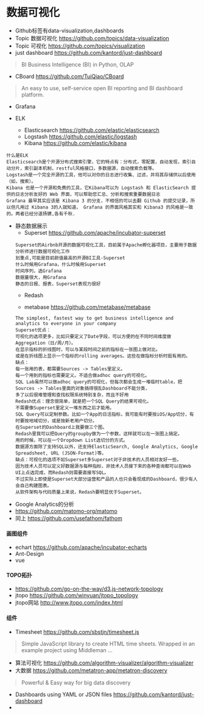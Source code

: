 # 数据可视化
* Github标签有data-visualization,dashboards
* Topic 数据可视化 https://github.com/topics/data-visualization
* Topic 可视化 https://github.com/topics/visualization
* just dashboard https://github.com/kantord/just-dashboard
> BI Business Intelligence (BI) in Python, OLAP
* CBoard https://github.com/TuiQiao/CBoard
> An easy to use, self-service open BI reporting and BI dashboard platform. 

* Grafana

* ELK
  * Elasticsearch https://github.com/elastic/elasticsearch
  * Logstash https://github.com/elastic/logstash
  * Kibana https://github.com/elastic/kibana
 ```
 什么是ELK
 Elasticsearch是个开源分布式搜索引擎，它的特点有：分布式，零配置，自动发现，索引自动分片，索引副本机制，restful风格接口，多数据源，自动搜索负载等。
 Logstash是一个完全开源的工具，他可以对你的日志进行收集、过滤，并将其存储供以后使用（如，搜索）。
 Kibana 也是一个开源和免费的工具，它Kibana可以为 Logstash 和 ElasticSearch 提供的日志分析友好的 Web 界面，可以帮助您汇总、分析和搜索重要数据日志
 Grafana 最早其实应该是 Kibana 3 的分支，不相信的可以去翻 Github 的提交记录，所以但凡用过 Kibana 3的人就知道， Grafana 的界面风格其实和 Kibana3 的风格是一致的。两者已经分道扬镳,各有千秋.
 ```
* 静态数据展示
  * Superset https://github.com/apache/incubator-superset
   ```
   Superset的Airbnb开源的数据可视化工具，目前属于Apache孵化器项目，主要用于数据分析师进行数据可视化工作
   划重点,可能是目前颜值最高的开源BI工具-Superset
   什么时候用Grafana，什么时候用Superset
   时间序列，选Grafana
   数据量很大，用Grafana
   静态的日报、报表，Superset表现力很好
   ```
  * Redash

  * metabase https://github.com/metabase/metabase
   ```
   The simplest, fastest way to get business intelligence and analytics to everyone in your company
   Superset优点：
   可视化的选项更多，比如只要定义了Date字段，可以方便的在不同时间维度做Aggregation（日/周/月）。
   在显示指标的折线图时，可以与某段时间之前的指标在一张图上做对比。
   或是在折线图上显示一个指标的rolling averages。这些在做指标分析时挺有用的。
   缺点：
   每一张用的表，都需要Sources -> Tables里定义。
   每一个用到的指标也需要定义。不适合做adhoc query的可视化。
   SQL Lab虽然可以做adhoc query的可视化，但每次都会生成一堆临时table，把Sources -> Tables里面的对象搞得很乱Dashboard不能分类，
   多了以后很难管理和查找权限系统特别复杂，而且不好用
   Redash优点：理念很简单，就是把一个SQL Query的结果可视化。
   不需要像Superset里定义一堆东西之后才能用。
   SQL Query可以定制参数。比如一个App的日活指标，我可能有时要按iOS/App切分，有时要按地域切分，或是按新老用户切分。
   在Superset的Dashboard上我要做三个图。
   Redash里我可以把Query的groupby做为一个参数，这样就可以在一张图上搞定。
   用的时候，可以在一个Dropdown List选切分的方式。
   数据源方面除了支持SQL以外，还支持ElasticSearch, Google Analytics, Google Spreadsheet, URL (JSON-Format)等。
   缺点：可视化的选项不如Superset多Superset对于非技术的人员相对友好一些。
   因为技术人员可以定义好数据源与每种指标，非技术人员接下来的各种查询都可以在Web UI上点选完成，而Redash则需要直接写SQL。
   不过实际上即使是Superset大部分运营和产品的人也只会看现成的Dashboard，很少有人会自己构建图表。
   从软件架构与代码质量上来说，Redash要明显优于Superset。
   ```
* Google Analytics的分析
 * https://github.com/matomo-org/matomo
 * 同上 https://github.com/usefathom/fathom



#### 画图组件
* echart https://github.com/apache/incubator-echarts
* Ant-Design
* vue

#### TOPO拓扑
* https://github.com/go-on-the-way/d3.js-network-topology
* jtopo https://github.com/winyuan/jtopo_topology
* jtopo网站 http://www.jtopo.com/index.html


#### 组件
* Timesheet https://github.com/sbstjn/timesheet.js
> Simple JavaScript library to create HTML time sheets. Wrapped in an example project using Middleman …
* 算法可视化 https://github.com/algorithm-visualizer/algorithm-visualizer
* 大数据 https://github.com/metatron-app/metatron-discovery
> Powerful & Easy way for big data discovery 
* Dashboards using YAML or JSON files https://github.com/kantord/just-dashboard
*

